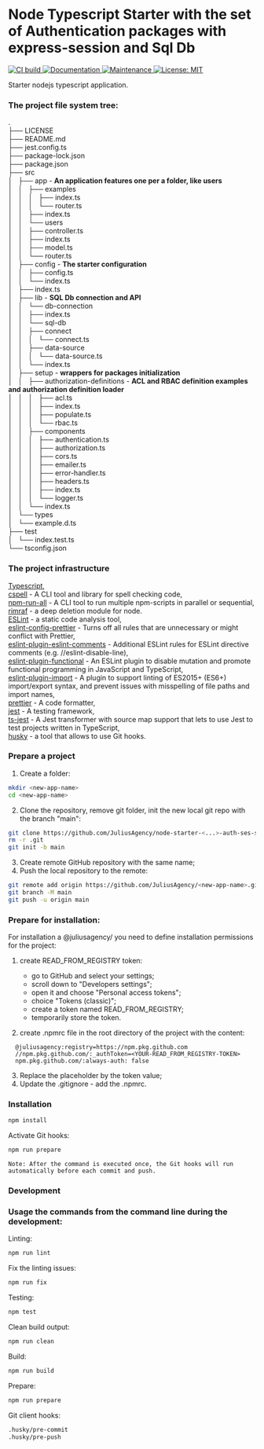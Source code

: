 # Node Typescript Starter with the set of Authentication packages with express-session and Sql Db

<p>
  <a href="https://github.com/JuliusAgency/node-starter-with-auth-ses-sql/actions/workflows/ci-build.yaml" target="_blank">
    <img alt="CI build" src="https://github.com/JuliusAgency/node-starter-with-auth-ses-sql/actions/workflows/ci-build.yaml/badge.svg?branch=main" />
  </a>
  <a href="https://github.com/JuliusAgency/node-starter-with-auth-ses-sql#readme" target="_blank">
    <img alt="Documentation" src="https://img.shields.io/badge/documentation-yes-brightgreen.svg" />
  </a>
  <a href="https://github.com/JuliusAgency/node-starter-with-auth-ses-sql/graphs/commit-activity" target="_blank">
    <img alt="Maintenance" src="https://img.shields.io/badge/Maintained%3F-yes-green.svg" />
  </a>
  <a href="https://github.com/JuliusAgency/node-starter-with-auth-ses-sql/blob/master/LICENSE" target="_blank">
    <img alt="License: MIT" src="https://img.shields.io/badge/License-MIT-yellow.svg" />
  </a>
</p>

Starter nodejs typescript application.

### The project file system tree:

.  
├── LICENSE  
├── README.md  
├── jest.config.ts  
├── package-lock.json  
├── package.json  
├── src  
│   ├── app - **An application features one per a folder, like users**  
│   │   ├── examples  
│   │   │   ├── index.ts  
│   │   │   └── router.ts  
│   │   ├── index.ts  
│   │   └── users  
│   │   ├── controller.ts  
│   │   ├── index.ts  
│   │   ├── model.ts  
│   │   └── router.ts  
│   ├── config - **The starter configuration**  
│   │   ├── config.ts  
│   │   └── index.ts  
│   ├── index.ts  
│   ├── lib - **SQL Db connection and API**  
│   │   └── db-connection  
│   │   ├── index.ts  
│   │   └── sql-db  
│   │   ├── connect  
│   │   │   └── connect.ts  
│   │   ├── data-source  
│   │   │   └── data-source.ts  
│   │   └── index.ts  
│   ├── setup - **wrappers for packages initialization**  
│   │   ├── authorization-definitions - **ACL and RBAC definition examples and authorization definition loader**  
│   │   │   ├── acl.ts  
│   │   │   ├── index.ts  
│   │   │   ├── populate.ts  
│   │   │   └── rbac.ts  
│   │   ├── components  
│   │   │   ├── authentication.ts  
│   │   │   ├── authorization.ts  
│   │   │   ├── cors.ts  
│   │   │   ├── emailer.ts  
│   │   │   ├── error-handler.ts  
│   │   │   ├── headers.ts  
│   │   │   ├── index.ts  
│   │   │   └── logger.ts  
│   │   └── index.ts  
│   └── types  
│   └── example.d.ts  
├── test  
│   └── index.test.ts  
└── tsconfig.json

### The project infrastructure

[Typescript](http://www.typescriptlang.org/),  
[cspell](https://www.npmjs.com/package/cspell) - A CLI tool and library for spell checking code,  
[npm-run-all](https://www.npmjs.com/package/npm-run-all) - A CLI tool to run multiple npm-scripts in parallel or sequential,  
[rimraf](https://www.npmjs.com/package/rimraf) - a deep deletion module for node.  
[ESLint](https://www.npmjs.com/package/eslint) - a static code analysis tool,  
[eslint-config-prettier](https://www.npmjs.com/package/eslint-config-prettier) - Turns off all rules that are unnecessary or might conflict with Prettier,  
[eslint-plugin-eslint-comments](https://www.npmjs.com/package/eslint-plugin-eslint-comments) - Additional ESLint rules for ESLint directive comments (e.g. //eslint-disable-line),  
[eslint-plugin-functional](https://www.npmjs.com/package/eslint-plugin-functional) - An ESLint plugin to disable mutation and promote functional programming in JavaScript and TypeScript,  
[eslint-plugin-import](https://www.npmjs.com/package/eslint-plugin-import) - A plugin to support linting of ES2015+ (ES6+) import/export syntax, and prevent issues with misspelling of file paths and import names,  
[prettier](https://www.npmjs.com/package/prettier) - A code formatter,  
[jest](https://www.npmjs.com/package/jest) - A testing framework,  
[ts-jest](https://www.npmjs.com/package/ts-jest) - A Jest transformer with source map support that lets to use Jest to test projects written in TypeScript,  
[husky](https://www.npmjs.com/package/husky) - a tool that allows to use Git hooks.

### Prepare a project

1. Create a folder:

```bash
mkdir <new-app-name>
cd <new-app-name>
```

2. Clone the repository, remove git folder, init the new local git repo with the branch "main":

```bash
git clone https://github.com/JuliusAgency/node-starter-<...>-auth-ses-sql.git .
rm -r .git
git init -b main
```

3. Create remote GitHub repository with the same name;
4. Push the local repository to the remote:

```bash
git remote add origin https://github.com/JuliusAgency/<new-app-name>.git
git branch -M main
git push -u origin main
```

### Prepare for installation:

For installation a @juliusagency/<package-name> you need to define installation permissions for the project:

1. create READ_FROM_REGISTRY token:

   - go to GitHub and select your settings;
   - scroll down to "Developers settings";
   - open it and choose "Personal access tokens";
   - choice "Tokens (classic)";
   - create a token named READ_FROM_REGISTRY;
   - temporarily store the token.

2. create .npmrc file in the root directory of the project with the content:

```
  @juliusagency:registry=https://npm.pkg.github.com
  //npm.pkg.github.com/:_authToken=<YOUR-READ_FROM_REGISTRY-TOKEN>
  npm.pkg.github.com/:always-auth: false
```

3. Replace the placeholder by the token value;
4. Update the .gitignore - add the .npmrc.

### Installation

```bash
npm install
```

Activate Git hooks:

```bash
npm run prepare
```

    Note: After the command is executed once, the Git hooks will run automatically before each commit and push.

### Development

### Usage the commands from the command line during the development:

Linting:

```bash
npm run lint
```

Fix the linting issues:

```bash
npm run fix
```

Testing:

```bash
npm test
```

Clean build output:

```bash
npm run clean
```

Build:

```bash
npm run build
```

Prepare:

```bash
npm run prepare
```

Git client hooks:

```bash
.husky/pre-commit
.husky/pre-push
```
